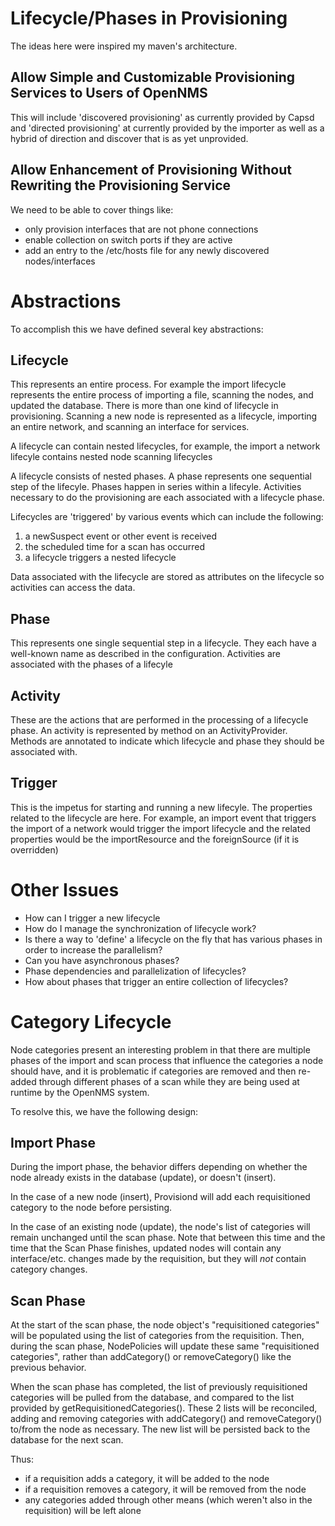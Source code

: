 Lifecycle/Phases in Provisioning
================================

The ideas here were inspired my maven's architecture.

Allow Simple and Customizable Provisioning Services to Users of OpenNMS
-----------------------------------------------------------------------

This will include 'discovered provisioning' as currently provided by Capsd
and 'directed provisioning' at currently provided by the importer as well as 
a hybrid of direction and discover that is as yet unprovided.

Allow Enhancement of Provisioning Without Rewriting the Provisioning Service
----------------------------------------------------------------------------

We need to be able to cover things like:

* only provision interfaces that are not phone connections
* enable collection on switch ports if they are active
* add an entry to the /etc/hosts file for any newly discovered nodes/interfaces

Abstractions
============

To accomplish this we have defined several key abstractions:

Lifecycle
---------

This represents an entire process.  For example the import lifecycle represents the entire
process of importing a file, scanning the nodes, and updated the database.  There is more than
one kind of lifecycle in provisioning.  Scanning a new node is represented as a lifecycle,
importing an entire network, and scanning an interface for services.

A lifecycle can contain nested lifecycles, for example, the import a network lifecyle contains
nested node scanning lifecycles

A lifecycle consists of nested phases.  A phase represents one sequential step of the lifecyle.
Phases happen in series within a lifecyle.  Activities necessary to do the provisioning are 
each associated with a lifecycle phase.

Lifecycles are 'triggered' by various events which can include the following:
1. a newSuspect event or other event is received
2. the scheduled time for a scan has occurred
3. a lifecycle triggers a nested lifecycle

Data associated with the lifecycle are stored as attributes on the lifecycle so activities
can access the data.

Phase
-----

This represents one single sequential step in a lifecycle.  They each have a well-known name as
described in the configuration.  Activities are associated with the phases of a lifecyle

Activity
--------

These are the actions that are performed in the processing of a lifecycle phase.  An activity is
represented by method on an ActivityProvider.  Methods are annotated to indicate which lifecycle
and phase they should be associated with.

Trigger
-------

This is the impetus for starting and running a new lifecyle.  The properties related to the
lifecycle are here.  For example, an import event that triggers the import of a network would
trigger the import lifecycle and the related properties would be the importResource and the
foreignSource (if it is overridden)

Other Issues
============

- How can I trigger a new lifecycle
- How do I manage the synchronization of lifecycle work?
- Is there a way to 'define' a lifecycle on the fly that has various phases in order to increase
  the parallelism?
- Can you have asynchronous phases?
- Phase dependencies and parallelization of lifecycles?
- How about phases that trigger an entire collection of lifecycles? 

Category Lifecycle
==================

Node categories present an interesting problem in that there are multiple phases of the import
and scan process that influence the categories a node should have, and it is problematic if
categories are removed and then re-added through different phases of a scan while they are being
used at runtime by the OpenNMS system.

To resolve this, we have the following design:

Import Phase
------------

During the import phase, the behavior differs depending on whether the node already exists in
the database (update), or doesn't (insert).

In the case of a new node (insert), Provisiond will add each requisitioned category to the
node before persisting.

In the case of an existing node (update), the node's list of categories will remain unchanged
until the scan phase.  Note that between this time and the time that the Scan Phase finishes,
updated nodes will contain any interface/etc. changes made by the requisition, but they will
*not* contain category changes.

Scan Phase
----------

At the start of the scan phase, the node object's "requisitioned categories" will be populated
using the list of categories from the requisition.  Then, during the scan phase, NodePolicies
will update these same "requisitioned categories", rather than addCategory() or removeCategory()
like the previous behavior.

When the scan phase has completed, the list of previously requisitioned categories will be
pulled from the database, and compared to the list provided by getRequisitionedCategories().
These 2 lists will be reconciled, adding and removing categories with addCategory() and
removeCategory() to/from the node as necessary.  The new list will be persisted back to the
database for the next scan.

Thus:

* if a requisition adds a category, it will be added to the node
* if a requisition removes a category, it will be removed from the node
* any categories added through other means (which weren't also in the requisition) will be left alone

